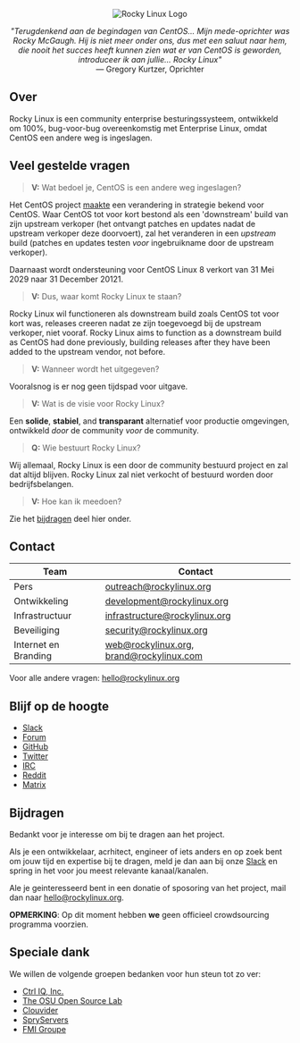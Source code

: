 <p align="center">
<img src="https://media.githubusercontent.com/media/rocky-linux/branding/main/logo-text-light%402x.png" alt="Rocky Linux Logo">
</p>

<p align="center"><i>"Terugdenkend aan de begindagen van CentOS... Mijn mede-oprichter was Rocky McGaugh. Hij is niet meer onder ons, dus met een saluut naar hem, die nooit het succes heeft kunnen zien wat er van CentOS is geworden, introduceer ik aan jullie... Rocky Linux"</i><br>
— Gregory Kurtzer, Oprichter
</p>

## Over

Rocky Linux is een community enterprise besturingssysteem, ontwikkeld om 100%, bug-voor-bug overeenkomstig met Enterprise Linux, omdat CentOS een andere weg is ingeslagen.

## Veel gestelde vragen

> **V:** Wat bedoel je, CentOS is een andere weg ingeslagen?

Het CentOS project [maakte](https://blog.centos.org/2020/12/future-is-centos-stream/) een verandering in strategie bekend voor CentOS. Waar CentOS tot voor kort bestond als een 'downstream' build van zijn upstream verkoper (het ontvangt patches en updates nadat de upstream verkoper deze doorvoert), zal het veranderen in een *upstream* build (patches en updates testen *voor* ingebruikname door de upstream verkoper). 

Daarnaast wordt ondersteuning voor CentOS Linux 8 verkort van 31 Mei 2029 naar 31 December 20121.

> **V:** Dus, waar komt Rocky Linux te staan?

Rocky Linux wil functioneren als downstream build zoals CentOS tot voor kort was, releases creeren nadat ze zijn toegevoegd bij de upstream verkoper, niet vooraf.
Rocky Linux aims to function as a downstream build as CentOS had done previously, building releases after they have been added to the upstream vendor, not before.

> **V:** Wanneer wordt het uitgegeven?

Vooralsnog is er nog geen tijdspad voor uitgave.

> **V:** Wat is de visie voor Rocky Linux?

Een **solide**, **stabiel**, and **transparant** alternatief voor productie omgevingen, ontwikkeld *door* de community *voor* de community.

> **Q:** Wie bestuurt Rocky Linux?

Wij allemaal, Rocky Linux is een door de community bestuurd project en zal dat altijd blijven. Rocky Linux zal niet verkocht of bestuurd worden door bedrijfsbelangen.

> **V:** Hoe kan ik meedoen?

Zie het [bijdragen](#Bijdragen) deel hier onder.

## Contact

| Team                          | Contact                                   |
|-------------------------------|-------------------------------------------|
| Pers                          | outreach@rockylinux.org                   |
| Ontwikkeling                  | development@rockylinux.org                |
| Infrastructuur                | infrastructure@rockylinux.org             |
| Beveiliging                   | security@rockylinux.org                   |
| Internet en Branding          | web@rockylinux.org, brand@rockylinux.com  |


Voor alle andere vragen: hello@rockylinux.org

## Blijf op de hoogte

* [Slack](https://join.slack.com/t/hpcng/shared_invite/zt-k5z04bsh-1uqpaD1NsYVP73vzc3uKdQ)
* [Forum](https://forums.rockylinux.org/)
* [GitHub](https://github.com/rocky-linux/)
* [Twitter](https://twitter.com/rocky_linux)
* [IRC](https://webchat.freenode.net/?channels=rockylinux)
* [Reddit](https://www.reddit.com/r/RockyLinux)
* [Matrix](https://matrix.to/#/+rockylinux:matrix.org)

## Bijdragen

Bedankt voor je interesse om bij te dragen aan het project.

Als je een ontwikkelaar, acrhitect, engineer of iets anders en op zoek bent om jouw tijd en expertise bij te dragen, meld je dan aan bij onze [Slack](https://join.slack.com/t/hpcng/shared_invite/zt-k5z04bsh-1uqpaD1NsYVP73vzc3uKdQ) en spring in het voor jou meest relevante kanaal/kanalen.

Ale je geinteresseerd bent in een donatie of sposoring van het project, mail dan naar hello@rockylinux.org.

**OPMERKING**: Op dit moment hebben **we** geen officieel crowdsourcing programma voorzien.

## Speciale dank

We willen de volgende groepen bedanken voor hun steun tot zo ver:
* [Ctrl IQ, Inc.](https://www.ctrl-cmd.com)
* [The OSU Open Source Lab](https://osuosl.org/)
* [Clouvider](https://www.clouvider.co.uk/)
* [SpryServers](https://www.spryservers.net/)
* [FMI Groupe](https://www.fmi.fr/)
